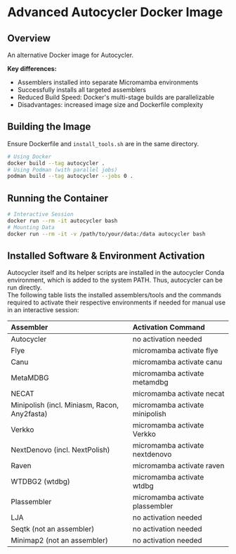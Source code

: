 # **Advanced Autocycler Docker Image**

## **Overview**

An alternative Docker image for Autocycler.

**Key differences:**

* Assemblers installed into separate Micromamba environments
* Successfully installs all targeted assemblers
* Reduced Build Speed: Docker's multi-stage builds are parallelizable
* Disadvantages: increased image size and Dockerfile complexity

## **Building the Image**

Ensure Dockerfile and `install_tools.sh` are in the same directory.

```bash
# Using Docker  
docker build --tag autocycler .
# Using Podman (with parallel jobs)  
podman build --tag autocycler --jobs 0 .
```

## **Running the Container**

```bash
# Interactive Session
docker run --rm -it autocycler bash
# Mounting Data
docker run --rm -it -v /path/to/your/data:/data autocycler bash
```

## **Installed Software & Environment Activation**

Autocycler itself and its helper scripts are installed in the autocycler Conda environment, which is added to the system
PATH. Thus, autocycler can be run directly.  
The following table lists the installed assemblers/tools and the commands required to activate their respective
environments if needed for manual use in an interactive session:

| Assembler                                    | Activation Command              |
|:---------------------------------------------|:--------------------------------|
| Autocycler                                   | no activation needed            |
| Flye                                         | micromamba activate flye        |
| Canu                                         | micromamba activate canu        |
| MetaMDBG                                     | micromamba activate metamdbg    |
| NECAT                                        | micromamba activate necat       |
| Minipolish (incl. Miniasm, Racon, Any2fasta) | micromamba activate minipolish  |
| Verkko                                       | micromamba activate Verkko      |
| NextDenovo (incl. NextPolish)                | micromamba activate nextdenovo  |
| Raven                                        | micromamba activate raven       |
| WTDBG2 (wtdbg)                               | micromamba activate wtdbg       |
| Plassembler                                  | micromamba activate plassembler |
| LJA                                          | no activation needed            |
| Seqtk (not an assembler)                     | no activation needed            |
| Minimap2 (not an assembler)                  | no activation needed            |
